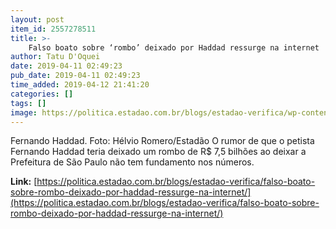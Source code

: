 ```yaml
---
layout: post
item_id: 2557278511
title: >-
    Falso boato sobre ‘rombo’ deixado por Haddad ressurge na internet
author: Tatu D'Oquei
date: 2019-04-11 02:49:23
pub_date: 2019-04-11 02:49:23
time_added: 2019-04-12 21:41:20
categories: []
tags: []
image: https://politica.estadao.com.br/blogs/estadao-verifica/wp-content/uploads/sites/690/2019/04/fernando-haddad-helvio-romero-estadao.jpg
---
```


Fernando Haddad. Foto: Hélvio Romero/Estadão O rumor de que o petista Fernando Haddad teria deixado um rombo de R$ 7,5 bilhões ao deixar a Prefeitura de São Paulo não tem fundamento nos números.

**Link:** [https://politica.estadao.com.br/blogs/estadao-verifica/falso-boato-sobre-rombo-deixado-por-haddad-ressurge-na-internet/](https://politica.estadao.com.br/blogs/estadao-verifica/falso-boato-sobre-rombo-deixado-por-haddad-ressurge-na-internet/)

